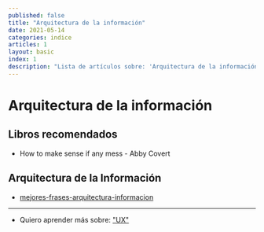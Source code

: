 ```yaml
---
published: false
title: "Arquitectura de la información"
date: 2021-05-14
categories: indice
articles: 1
layout: basic
index: 1
description: "Lista de artículos sobre: 'Arquitectura de la información'."
---
```


# Arquitectura de la información

## Libros recomendados

- How to make sense if any mess - Abby Covert

## Arquitectura de la Información
- [mejores-frases-arquitectura-informacion](../arquitectura-informacion/mejores-frases-arquitectura-informacion)

***

- Quiero aprender más sobre: ["UX"](ux)

